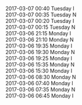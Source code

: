 2017-03-07 00:40 Tuesday  I  
2017-03-07 00:35 Tuesday  N  
2017-03-07 00:20 Tuesday  I  
2017-03-07 00:15 Tuesday  N  
2017-03-06 21:15 Monday  I  
2017-03-06 21:10 Monday  N  
2017-03-06 19:35 Monday  I  
2017-03-06 19:30 Monday  N  
2017-03-06 19:25 Monday  I  
2017-03-06 15:35 Monday  N  
2017-03-06 15:30 Monday  I  
2017-03-06 08:30 Monday  N  
2017-03-06 07:40 Monday  I  
2017-03-06 07:35 Monday  N  
2017-03-06 06:45 Monday  I  
